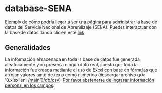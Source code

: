 # database-SENA
Ejemplo de cómo podría llegar a ser una página para administrar la base de datos del Servicio Nacional de Aprendizaje (SENA). Puedes interactuar con la base de datos dando clic en este <a href="http://camiloconc.free.nf/">link</a>.

## Generalidades
La información almacenada en toda la base de datos fue generada aleatoriamente y no presenta ningún dato real, puesto que toda la información fue creada mediante el uso de Excel con base en fórmulas que arrojan valores tanto de texto como numérico (descargar archivo guía '0.xlsx' en: <a href="https://github.com/CamiloConC/database-SENA/tree/main/main/0/db/csv">/main/0/db/csv</a>). <ins>Por favor abstenerse de ingresar información personal en los campos</ins>.

